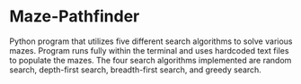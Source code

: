 # Maze-Pathfinder
Python program that utilizes five different search algorithms to solve various mazes. Program runs fully within the terminal and uses hardcoded text files to populate the mazes. The four search algorithms implemented are random search, depth-first search, breadth-first search, and greedy search.
